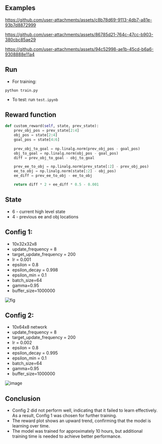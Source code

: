## Examples
https://github.com/user-attachments/assets/c8b78d69-9113-4db7-a81e-93b7d8872999


https://github.com/user-attachments/assets/86785d21-764c-47cc-b903-380cbc85ae29


https://github.com/user-attachments/assets/94c52998-ae1b-45cd-b6a6-9308888e11a4



## Run
* For training:
```
python train.py
```
* To test: run `test.ipynb`

## Reward function
```py
def custom_reward(self, state, prev_state):
    prev_obj_pos = prev_state[2:4]
    obj_pos = state[2:4]
    goal_pos = state[4:6]
    
    prev_obj_to_goal = np.linalg.norm(prev_obj_pos - goal_pos)
    obj_to_goal = np.linalg.norm(obj_pos - goal_pos)
    diff = prev_obj_to_goal - obj_to_goal

    prev_ee_to_obj = np.linalg.norm(prev_state[:2] - prev_obj_pos)
    ee_to_obj = np.linalg.norm(state[:2] - obj_pos)
    ee_diff = prev_ee_to_obj - ee_to_obj

    return diff * 2 + ee_diff * 0.5 - 0.001
```

## State
* 6 - current high level state 
* 4 - previous ee and obj locations

## Config 1: 
* 10x32x32x8
* update_frequency = 8
* target_update_frequency = 200
* lr = 0.001
* epsilon = 0.8
* epsilon_decay = 0.998
* epsilon_min = 0.1
* batch_size=64
* gamma=0.95
* buffer_size=1000000

![fig](https://github.com/user-attachments/assets/74c3b32d-f9e3-4188-99f0-e4d6aecc13de)

## Config 2:
* 10x64x8 network
* update_frequency = 8
* target_update_frequency = 200
* lr = 0.002
* epsilon = 0.8
* epsilon_decay = 0.995
* epsilon_min = 0.1
* batch_size=64
* gamma=0.95
* buffer_size=1000000

![image](https://github.com/user-attachments/assets/b3b8a15b-be3a-4020-9e59-bf043755247b)

## Conclusion
- Config 2 did not perform well, indicating that it failed to learn effectively. As a result, Config 1 was chosen for further training.
- The reward plot shows an upward trend, confirming that the model is learning over time.
- The model was trained for approximately 10 hours, but additional training time is needed to achieve better performance.









